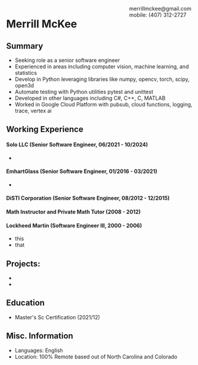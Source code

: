 <span style="float:right;padding:6px"> 
  merrillmckee@gmail.com <br> mobile: (407) 312-2727
</span>

# Merrill McKee

## Summary

* Seeking role as a senior software engineer
* Experienced in areas including computer vision, machine learning, and statistics
* Develop in Python leveraging libraries like numpy, opencv, torch, scipy, open3d
* Automate testing with Python utilities pytest and unittest
* Developed in other languages including C#, C++, C, MATLAB
* Worked in Google Cloud Platform with pubsub, cloud functions, logging, trace, vertex ai

## Working Experience

#### Solo LLC (Senior Software Engineer, 06/2021 - 10/2024)

* 

#### EmhartGlass (Senior Software Engineer, 01/2016 - 03/2021)

* 

#### DiSTI Corporation (Senior Software Engineer, 08/2012 - 12/2015)



#### Math Instructor and Private Math Tutor (2008 - 2012)

#### Lockheed Martin (Software Engineer III, 2000 - 2006)

* this
* that

## Projects: 

* 
* 

## Education

* Master's Sc Certification (2021/12)


## Misc. Information

* Languages: English
* Location: 100% Remote based out of North Carolina and Colorado
